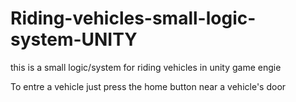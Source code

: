 # Riding-vehicles-small-logic-system-UNITY
this is a small logic/system for riding vehicles in unity game engie

To entre a vehicle just press the home button near a vehicle's door
